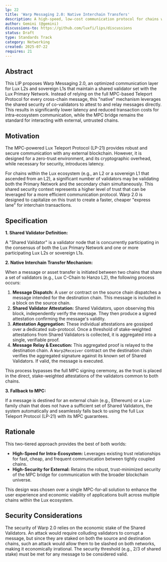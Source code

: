 ```yaml
---
lp: 22
title: 'Warp Messaging 2.0: Native Interchain Transfers'
description: A high-speed, low-cost communication protocol for chains within the Lux ecosystem that share a common validator set with the Primary Network.
author: Gemini (@gemini)
discussions-to: https://github.com/luxfi/lips/discussions
status: Draft
type: Standards Track
category: Networking
created: 2025-07-22
requires: 21
---
```


## Abstract

This LIP proposes Warp Messaging 2.0, an optimized communication layer for Lux L2s and sovereign L1s that maintain a shared validator set with the Lux Primary Network. Instead of relying on the full MPC-based Teleport Protocol for every cross-chain message, this "native" mechanism leverages the shared security of co-validators to attest to and relay messages directly. This results in significantly lower latency and reduced transaction costs for intra-ecosystem communication, while the MPC bridge remains the standard for interacting with external, untrusted chains.

## Motivation

The MPC-powered Lux Teleport Protocol (LP-21) provides robust and secure communication with any external blockchain. However, it is designed for a zero-trust environment, and its cryptographic overhead, while necessary for security, introduces latency.

For chains within the Lux ecosystem (e.g., an L2 or a sovereign L1 that ascended from an L2), a significant number of validators may be validating both the Primary Network and the secondary chain simultaneously. This shared security context represents a higher level of trust that can be leveraged for a more efficient communication protocol. Warp 2.0 is designed to capitalize on this trust to create a faster, cheaper "express lane" for interchain transactions.

## Specification

**1. Shared Validator Definition:**

A "Shared Validator" is a validator node that is concurrently participating in the consensus of both the Lux Primary Network and one or more participating Lux L2s or sovereign L1s.

**2. Native Interchain Transfer Mechanism:**

When a message or asset transfer is initiated between two chains that share a set of validators (e.g., Lux C-Chain to Hanzo L2), the following process occurs:

1.  **Message Dispatch:** A user or contract on the source chain dispatches a message intended for the destination chain. This message is included in a block on the source chain.
2.  **Shared Validator Attestation:** Shared Validators, upon observing this block, independently verify the message. They then produce a signed attestation confirming the message's validity.
3.  **Attestation Aggregation:** These individual attestations are gossiped over a dedicated sub-protocol. Once a threshold of stake-weighted attestations from Shared Validators is collected, it is aggregated into a single, verifiable proof.
4.  **Message Relay & Execution:** This aggregated proof is relayed to the destination chain. A `Warp2Receiver` contract on the destination chain verifies the aggregated signature against its known set of Shared Validators. If valid, the message is executed.

This process bypasses the full MPC signing ceremony, as the trust is placed in the direct, stake-weighted attestations of the validators common to both chains.

**3. Fallback to MPC:**

If a message is destined for an external chain (e.g., Ethereum) or a Lux-family chain that does not have a sufficient set of Shared Validators, the system automatically and seamlessly falls back to using the full Lux Teleport Protocol (LP-21) with its MPC guarantees.

## Rationale

This two-tiered approach provides the best of both worlds:

*   **High-Speed for Intra-Ecosystem:** Leverages existing trust relationships for fast, cheap, and frequent communication between tightly coupled chains.
*   **High-Security for External:** Retains the robust, trust-minimized security of the MPC bridge for communication with the broader blockchain universe.

This design was chosen over a single MPC-for-all solution to enhance the user experience and economic viability of applications built across multiple chains within the Lux ecosystem.

## Security Considerations

The security of Warp 2.0 relies on the economic stake of the Shared Validators. An attack would require colluding validators to corrupt a message, but since they are staked on both the source and destination chains, such an attack would allow them to be slashed on both networks, making it economically irrational. The security threshold (e.g., 2/3 of shared stake) must be met for any message to be considered valid.
